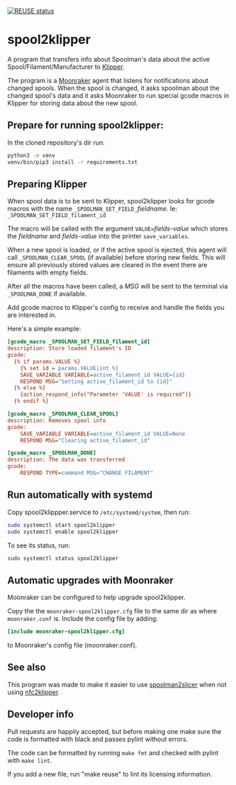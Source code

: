 <!--
SPDX-FileCopyrightText: 2025 psyfiend

SPDX-License-Identifier: GPL-3.0-or-later
-->
[![REUSE status](https://api.reuse.software/badge/github.com/psyfiend/spool2klipper)](https://api.reuse.software/info/github.com/psyfiend/spool2klipper)


# spool2klipper

A program that transfers info about Spoolman's data about the active Spool/Filament/Manufacturer to
[Klipper](https://www.klipper3d.org/).

The program is a [Moonraker](https://github.com/Arksine/moonraker) agent that listens for notifications
about changed spools. When the spool is changed, it asks spoolman about the changed spool's data
and it asks Moonraker to run special gcode macros in Klipper for storing data about the new spool.

## Prepare for running spool2klipper:

In the cloned repository's dir run:
```sh
python3 -m venv
venv/bin/pip3 install -r requirements.txt
```

<!-- Copy and update the `spool2klipper.cfg` to `~/.config/spool2klipper/spool2klipper.cfg`. -->

## Preparing Klipper

When spool data is to be sent to Klipper, spool2klipper looks for gcode macros with the name
`_SPOOLMAN_SET_FIELD_`_fieldname_. Ie:
`_SPOOLMAN_SET_FIELD_filament_id`

The macro will be called with the argument `VALUE=`_fields-value_ which stores the _fieldname_
and _fields-value_ into the printer `save_variables`.

When a new spool is loaded, or if the active spool is ejected, this agent will call 
`_SPOOLMAN_CLEAR_SPOOL` (if available) before storing new fields. This will ensure all previously 
stored values are cleared in the event there are filaments with empty fields.

After all the macros have been called, a _MSG_ will be sent to the terminal via 
`_SPOOLMAN_DONE` if available.

Add gcode macros to Klipper's config to receive and handle the fields you are interested in.

Here's a simple example:

```ini
[gcode_macro _SPOOLMAN_SET_FIELD_filament_id]
description: Store loaded filament's ID
gcode:
  {% if params.VALUE %}
    {% set id = params.VALUE|int %}
    SAVE_VARIABLE VARIABLE=active_filament_id VALUE={id}
    RESPOND MSG="Setting active_filament_id to {id}"
  {% else %}
    {action_respond_info("Parameter 'VALUE' is required")}
  {% endif %}

[gcode_macro _SPOOLMAN_CLEAR_SPOOL]
description: Removes spool info
gcode:
    SAVE_VARIABLE VARIABLE=active_filament_id VALUE=None
    RESPOND MSG="Clearing active_filament_id"

[gcode_macro _SPOOLMAN_DONE]
description: The data was transferred
gcode:
    RESPOND TYPE=command MSG="CHANGE FILAMENT"

```

## Run automatically with systemd

Copy spool2klippper.service to `/etc/systemd/system`, then run:

```sh
sudo systemctl start spool2klipper
sudo systemctl enable spool2klipper
```

To see its status, run:
```sh
sudo systemctl status spool2klipper
```

## Automatic upgrades with Moonraker

Moonraker can be configured to help upgrade spool2klipper.

Copy the the `moonraker-spool2klipper.cfg` file to the same dir as where
`moonraker.conf` is. Include the config file by adding:
```toml
[include moonraker-spool2klipper.cfg]
```
to Moonraker's config file (moonraker.conf).

## See also

This program was made to make it easier to use [spoolman2slicer](https://github.com/bofh69/spoolman2slicer) when not using [nfc2klipper](https://github.com/bofh69/nfc2klipper).

## Developer info

Pull requests are happily accepted, but before making one make sure
the code is formatted with black and passes pylint without errors.

The code can be formatted by running `make fmt` and checked with pylint
with `make lint`.

If you add a new file, run "make reuse" to lint its licensing information.
